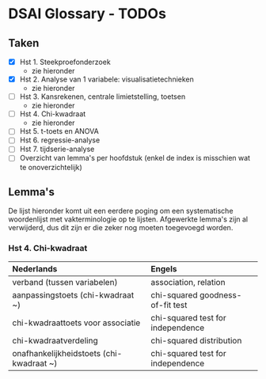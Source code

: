 # DSAI Glossary - TODOs

## Taken

- [x] Hst 1. Steekproefonderzoek
    - zie hieronder
- [x] Hst 2. Analyse van 1 variabele: visualisatietechnieken
    - zie hieronder
- [ ] Hst 3. Kansrekenen, centrale limietstelling, toetsen
    - zie hieronder
- [ ] Hst 4. Chi-kwadraat
    - zie hieronder
- [ ] Hst 5. t-toets en ANOVA
- [ ] Hst 6. regressie-analyse
- [ ] Hst 7. tijdserie-analyse
- [ ] Overzicht van lemma's per hoofdstuk (enkel de index is misschien wat te onoverzichtelijk)

## Lemma's

De lijst hieronder komt uit een eerdere poging om een systematische woordenlijst met vakterminologie op te lijsten. Afgewerkte lemma's zijn al verwijderd, dus dit zijn er die zeker nog moeten toegevoegd worden.

### Hst 4. Chi-kwadraat

| Nederlands                                     | Engels                                      |
| :--------------------------------------------- | :------------------------------------------ |
| verband (tussen variabelen)                    | association, relation                       |
| aanpassingstoets (chi-kwadraat ~)              | chi-squared goodness-of-fit test            |
| chi-kwadraattoets voor associatie              | chi-squared test for independence           |
| chi-kwadraatverdeling                          | chi-squared distribution                    |
| onafhankelijkheidstoets (chi-kwadraat ~)       | chi-squared test for independence           |
